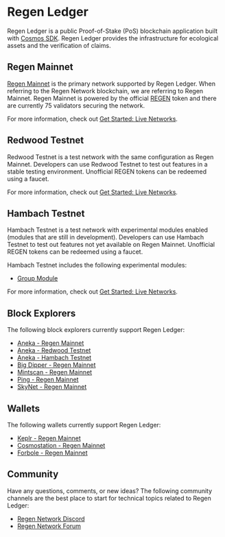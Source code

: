 # Regen Ledger

Regen Ledger is a public Proof-of-Stake (PoS) blockchain application built with [Cosmos SDK](https://docs.cosmos.network/). Regen Ledger provides the infrastructure for ecological assets and the verification of claims.

## Regen Mainnet

[Regen Mainnet](https://www.regen.network/mainnet/) is the primary network supported by Regen Ledger. When referring to the Regen Network blockchain, we are referring to Regen Mainnet. Regen Mainnet is powered by the official [REGEN](https://www.regen.network/token/) token and there are currently 75 validators securing the network.

For more information, check out [Get Started: Live Networks](get-started/live-networks.md#regen-mainnet).

## Redwood Testnet

Redwood Testnet is a test network with the same configuration as Regen Mainnet. Developers can use Redwood Testnet to test out features in a stable testing environment. Unofficial REGEN tokens can be redeemed using a faucet.

For more information, check out [Get Started: Live Networks](get-started/live-networks.md#redwood-testnet).

## Hambach Testnet

Hambach Testnet is a test network with experimental modules enabled (modules that are still in development). Developers can use Hambach Testnet to test out features not yet available on Regen Mainnet. Unofficial REGEN tokens can be redeemed using a faucet.

Hambach Testnet includes the following experimental modules:

- [Group Module](../modules/group/README.md)

For more information, check out [Get Started: Live Networks](get-started/live-networks.md#hambach-testnet).

## Block Explorers

The following block explorers currently support Regen Ledger:

- [Aneka - Regen Mainnet](https://regen.aneka.io)
- [Aneka - Redwood Testnet](https://redwood.regen.aneka.io)
- [Aneka - Hambach Testnet](https://hambach.regen.aneka.io)
- [Big Dipper - Regen Mainnet](https://regen.bigdipper.live)
- [Mintscan - Regen Mainnet](https://mintscan.io/regen)
- [Ping - Regen Mainnet](https://ping.pub/regen)
- [SkyNet - Regen Mainnet](https://skynetexplorers.com/regen-network)

## Wallets

The following wallets currently support Regen Ledger:

- [Keplr - Regen Mainnet](https://wallet.keplr.app)
- [Cosmostation - Regen Mainnet](https://wallet.cosmostation.io/regen)
- [Forbole - Regen Mainnet](https://x.forbole.com/wallets)

## Community

Have any questions, comments, or new ideas? The following community channels are the best place to start for technical topics related to Regen Ledger:

- [Regen Network Discord](https://discord.gg/regen-network)
- [Regen Network Forum](https://commonwealth.im/regen)

